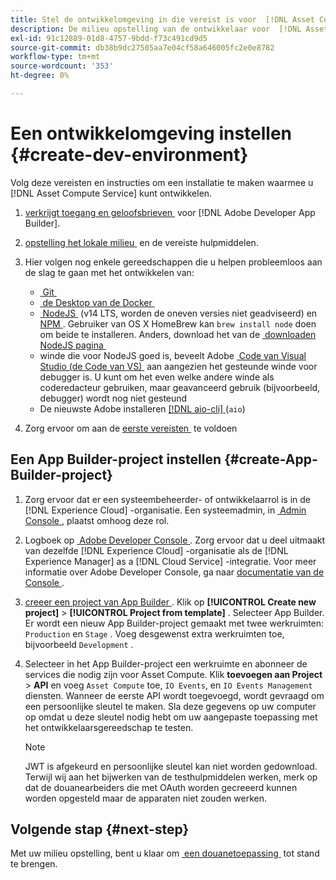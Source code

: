 ```yaml
---
title: Stel de ontwikkelomgeving in die vereist is voor  [!DNL Asset Compute Service]
description: De milieu opstelling van de ontwikkelaar voor  [!DNL Asset Compute Service]  beginnen en douanecode te creëren te testen.
exl-id: 91c12889-01d8-4757-9bdd-f73c491cd9d5
source-git-commit: db38b9dc27505aa7e04cf58a646005fc2e0e8782
workflow-type: tm+mt
source-wordcount: '353'
ht-degree: 0%

---
```


# Een ontwikkelomgeving instellen {#create-dev-environment}

Volg deze vereisten en instructies om een installatie te maken waarmee u [!DNL Asset Compute Service] kunt ontwikkelen.

1. [&#x200B; verkrijgt toegang en geloofsbrieven &#x200B;](https://developer.adobe.com/app-builder/docs/getting_started/#acquire-access-and-credentials) voor [!DNL Adobe Developer App Builder].

1. [&#x200B; opstelling het lokale milieu &#x200B;](https://developer.adobe.com/app-builder/docs/getting_started/#local-environment-set-up) en de vereiste hulpmiddelen.

1. Hier volgen nog enkele gereedschappen die u helpen probleemloos aan de slag te gaan met het ontwikkelen van:

   * [&#x200B; Git &#x200B;](https://git-scm.com/)
   * [&#x200B; de Desktop van de Docker &#x200B;](https://www.docker.com/get-started)
   * [&#x200B; NodeJS &#x200B;](https://nodejs.org) (v14 LTS, worden de oneven versies niet geadviseerd) en [&#x200B; NPM &#x200B;](https://www.npmjs.com). Gebruiker van OS X HomeBrew kan `brew install node` doen om beide te installeren. Anders, download het van de [&#x200B; downloaden NodeJS pagina &#x200B;](https://nodejs.org/en/)
   * winde die voor NodeJS goed is, beveelt Adobe [&#x200B; Code van Visual Studio (de Code van VS) &#x200B;](https://code.visualstudio.com) aan aangezien het gesteunde winde voor debugger is. U kunt om het even welke andere winde als coderedacteur gebruiken, maar geavanceerd gebruik (bijvoorbeeld, debugger) wordt nog niet gesteund
   * De nieuwste Adobe installeren [[!DNL aio-cli] &#x200B;](https://github.com/adobe/aio-cli) (`aio`)
   <!-- - install using `npm install -g @adobe/aio-cli@7.1.0` -->

1. Zorg ervoor om aan de [&#x200B; eerste vereisten &#x200B;](/help/using/understand-extensibility.md#prerequisites-and-provisioning) te voldoen

<!--
>[!NOTE]
>
>For now, use [!DNL Adobe I/O] CLI v7.1.0 of and do not use [!DNL Adobe I/O] CLI v8.
-->

## Een App Builder-project instellen {#create-App-Builder-project}

1. Zorg ervoor dat er een systeembeheerder- of ontwikkelaarrol is in de [!DNL Experience Cloud] -organisatie. Een systeemadmin, in [&#x200B; Admin Console &#x200B;](https://adminconsole.adobe.com/overview), plaatst omhoog deze rol.

1. Logboek op [&#x200B; Adobe Developer Console &#x200B;](https://developer.adobe.com/console/user/servicesandapis). Zorg ervoor dat u deel uitmaakt van dezelfde [!DNL Experience Cloud] -organisatie als de [!DNL Experience Manager] as a [!DNL Cloud Service] -integratie. Voor meer informatie over Adobe Developer Console, ga naar [&#x200B; documentatie van de Console &#x200B;](https://developer.adobe.com/developer-console/docs/guides/).

1. [&#x200B; creeer een project van App Builder &#x200B;](https://developer.adobe.com/app-builder/docs/getting_started/first_app/). Klik op **[!UICONTROL Create new project]** > **[!UICONTROL Project from template]** . Selecteer App Builder. Er wordt een nieuw App Builder-project gemaakt met twee werkruimten: `Production` en `Stage` . Voeg desgewenst extra werkruimten toe, bijvoorbeeld `Development` .

1. Selecteer in het App Builder-project een werkruimte en abonneer de services die nodig zijn voor Asset Compute. Klik **toevoegen aan Project** > **API** en voeg `Asset Compute` toe, `IO Events`, en `IO Events Management` diensten. Wanneer de eerste API wordt toegevoegd, wordt gevraagd om een persoonlijke sleutel te maken. Sla deze gegevens op uw computer op omdat u deze sleutel nodig hebt om uw aangepaste toepassing met het ontwikkelaarsgereedschap te testen.

   >[!NOTE]
   >
   >JWT is afgekeurd en persoonlijke sleutel kan niet worden gedownload. Terwijl wij aan het bijwerken van de testhulpmiddelen werken, merk op dat de douanearbeiders die met OAuth worden gecreeerd kunnen worden opgesteld maar de apparaten niet zouden werken.

## Volgende stap {#next-step}

Met uw milieu opstelling, bent u klaar om [&#x200B; een douanetoepassing &#x200B;](develop-custom-application.md) tot stand te brengen.

<!-- More ideas:
 
* Any steps in the beginning that lead to gotchas later should be called out for caution? For example,
  * don't change some defaults initially
  * know risks when deviating from standard path
  * naming conventions to follow
  * Retrieve and format credentials (YAML file details)

TBD: When aio-cli v8 bugs are resolved, update the AIO CLI install command to remove v7.x reference and instruct users to use the latest version. See CQDOC-18346.

-->
